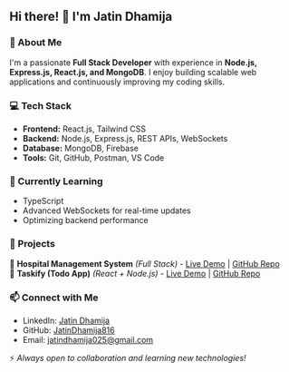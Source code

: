 ## Hi there! 👋 I'm Jatin Dhamija

### 🚀 About Me
I'm a passionate **Full Stack Developer** with experience in **Node.js, Express.js, React.js, and MongoDB**. I enjoy building scalable web applications and continuously improving my coding skills.

### 💻 Tech Stack
- **Frontend:** React.js, Tailwind CSS
- **Backend:** Node.js, Express.js, REST APIs, WebSockets
- **Database:** MongoDB, Firebase
- **Tools:** Git, GitHub, Postman, VS Code

### 🌱 Currently Learning
- TypeScript
- Advanced WebSockets for real-time updates
- Optimizing backend performance

### 📌 Projects
🔹 **Hospital Management System** *(Full Stack)* - [Live Demo](https://hospital-food-management-tau.vercel.app/) | [GitHub Repo](https://github.com/JatinDhamija816/hospital-food-management)  
🔹 **Taskify (Todo App)** *(React + Node.js)* - [Live Demo](https://taskify-two-navy.vercel.app/) | [GitHub Repo](https://github.com/JatinDhamija816/taskify)

### 📫 Connect with Me
- LinkedIn: [Jatin Dhamija](https://www.linkedin.com/in/jatin-dhamija-971309252/)
- GitHub: [JatinDhamija816](https://github.com/JatinDhamija816)
- Email: [jatindhamija025@gmail.com](mailto:jatindhamija025@gmail.com)

⚡ *Always open to collaboration and learning new technologies!*
